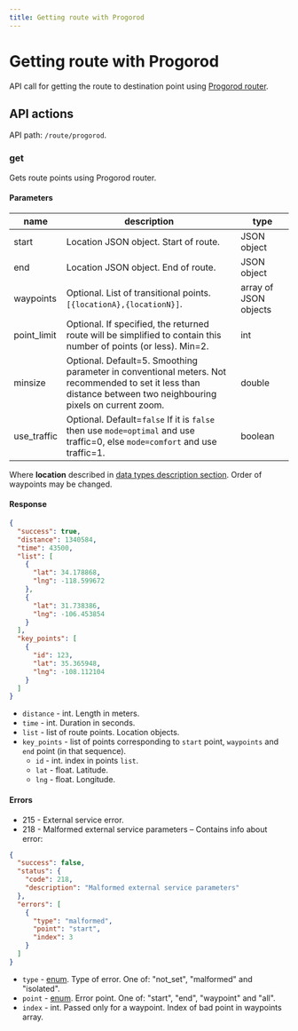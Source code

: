 ```yaml
---
title: Getting route with Progorod
---
```


# Getting route with Progorod

API call for getting the route to destination point using [Progorod router](https://giswiki.tmcrussia.com/index.php?title=%D0%9C%D0%B0%D1%80%D1%88%D1%80%D1%83%D1%82%D0%B8%D0%B7%D0%B0%D1%86%D0%B8%D1%8F).

## API actions

API path: `/route/progorod`.

### get

Gets route points using Progorod router.

#### Parameters

| name         | description                                                                                                                                                    | type                  |
| ------------ | -------------------------------------------------------------------------------------------------------------------------------------------------------------- | --------------------- |
| start        | Location JSON object. Start of route.                                                                                                                          | JSON object           |
| end          | Location JSON object. End of route.                                                                                                                            | JSON object           |
| waypoints    | Optional. List of transitional points. `[{locationA},{locationN}]`.                                                                                            | array of JSON objects |
| point\_limit | Optional. If specified, the returned route will be simplified to contain this number of points (or less). Min=2.                                               | int                   |
| minsize      | Optional. Default=5. Smoothing parameter in conventional meters. Not recommended to set it less than distance between two neighbouring pixels on current zoom. | double                |
| use\_traffic | Optional. Default=`false` If it is `false` then use `mode=optimal` and use traffic=0, else `mode=comfort` and use traffic=1.                                   | boolean               |

Where **location** described in [data types description section](../../../#data-types). Order of waypoints may be changed.

#### Response

```json
{
  "success": true,
  "distance": 1340584,
  "time": 43500,
  "list": [
    {
      "lat": 34.178868,
      "lng": -118.599672
    },
    {
      "lat": 31.738386,
      "lng": -106.453854
    }
  ],
  "key_points": [
    {
      "id": 123,
      "lat": 35.365948,
      "lng": -108.112104
    }
  ]
}
```

* `distance` - int. Length in meters.
* `time` - int. Duration in seconds.
* `list` - list of route points. Location objects.
* `key_points` - list of points corresponding to `start` point, `waypoints` and `end` point (in that sequence).
  * `id` - int. index in points `list`.
  * `lat` - float. Latitude.
  * `lng` - float. Longitude.

#### Errors

* 215 - External service error.
* 218 - Malformed external service parameters – Contains info about error:

```json
{
  "success": false,
  "status": {
    "code": 218,
    "description": "Malformed external service parameters"
  },
  "errors": [
    {
      "type": "malformed",
      "point": "start",
      "index": 3
    }
  ]
}
```

* `type` - [enum](../../../#data-types). Type of error. One of: "not\_set", "malformed" and "isolated".
* `point` - [enum](../../../#data-types). Error point. One of: "start", "end", "waypoint" and "all".
* `index` - int. Passed only for a waypoint. Index of bad point in waypoints array.
